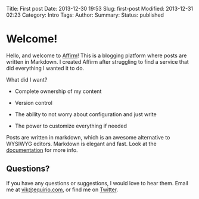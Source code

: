 Title: First post
Date: 2013-12-30 19:53
Slug: first-post
Modified: 2013-12-31 02:23
Category: Intro
Tags: 
Author: 
Summary: 
Status: published



# Welcome!



Hello, and welcome to [Affirm](http://www.affirm.io)!  This is a blogging platform where posts are written in Markdown.  I created Affirm after struggling to find a service that did everything I wanted it to do.



What did I want?

* Complete ownership of my content

* Version control

* The ability to not worry about configuration and just write

* The power to customize everything if needed



Posts are written in markdown, which is an awesome alternative to WYSIWYG editors.  Markdown is elegant and fast.  Look at the [documentation](http://daringfireball.net/projects/markdown/syntax) for more info.



## Questions?



If you have any questions or suggestions, I would love to hear them.  Email me at vik@equirio.com, or find me on [Twitter](https://twitter.com/VikParuchuri).